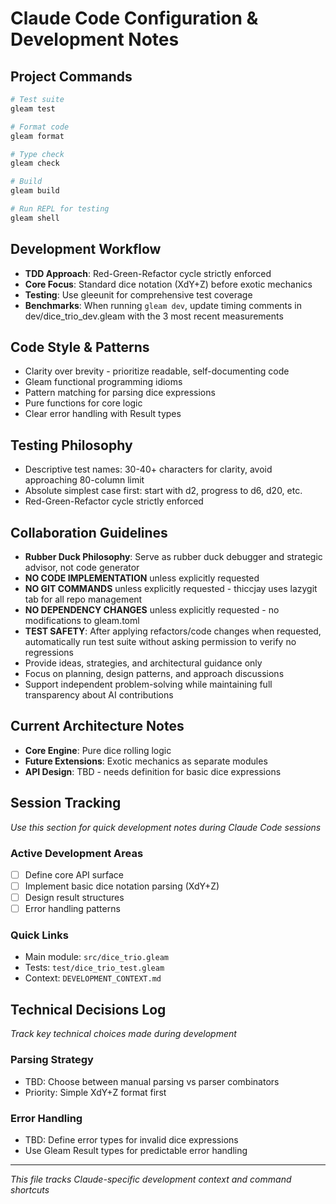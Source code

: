 # Claude Code Configuration & Development Notes

## Project Commands
```bash
# Test suite
gleam test

# Format code  
gleam format

# Type check
gleam check

# Build
gleam build

# Run REPL for testing
gleam shell
```

## Development Workflow
- **TDD Approach**: Red-Green-Refactor cycle strictly enforced
- **Core Focus**: Standard dice notation (XdY+Z) before exotic mechanics
- **Testing**: Use gleeunit for comprehensive test coverage
- **Benchmarks**: When running `gleam dev`, update timing comments in dev/dice_trio_dev.gleam with the 3 most recent measurements

## Code Style & Patterns
- Clarity over brevity - prioritize readable, self-documenting code
- Gleam functional programming idioms
- Pattern matching for parsing dice expressions
- Pure functions for core logic
- Clear error handling with Result types

## Testing Philosophy
- Descriptive test names: 30-40+ characters for clarity, avoid approaching 80-column limit
- Absolute simplest case first: start with d2, progress to d6, d20, etc.
- Red-Green-Refactor cycle strictly enforced

## Collaboration Guidelines
- **Rubber Duck Philosophy**: Serve as rubber duck debugger and strategic advisor, not code generator
- **NO CODE IMPLEMENTATION** unless explicitly requested
- **NO GIT COMMANDS** unless explicitly requested - thiccjay uses lazygit tab for all repo management
- **NO DEPENDENCY CHANGES** unless explicitly requested - no modifications to gleam.toml
- **TEST SAFETY**: After applying refactors/code changes when requested, automatically run test suite without asking permission to verify no regressions
- Provide ideas, strategies, and architectural guidance only
- Focus on planning, design patterns, and approach discussions
- Support independent problem-solving while maintaining full transparency about AI contributions

## Current Architecture Notes
- **Core Engine**: Pure dice rolling logic
- **Future Extensions**: Exotic mechanics as separate modules
- **API Design**: TBD - needs definition for basic dice expressions

## Session Tracking
*Use this section for quick development notes during Claude Code sessions*

### Active Development Areas
- [ ] Define core API surface
- [ ] Implement basic dice notation parsing (XdY+Z)
- [ ] Design result structures
- [ ] Error handling patterns

### Quick Links
- Main module: `src/dice_trio.gleam`
- Tests: `test/dice_trio_test.gleam`
- Context: `DEVELOPMENT_CONTEXT.md`

## Technical Decisions Log
*Track key technical choices made during development*

### Parsing Strategy
- TBD: Choose between manual parsing vs parser combinators
- Priority: Simple XdY+Z format first

### Error Handling
- TBD: Define error types for invalid dice expressions
- Use Gleam Result types for predictable error handling

---
*This file tracks Claude-specific development context and command shortcuts*
